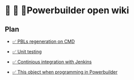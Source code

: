 # :dizzy: :dizzy: :dizzy:Powerbuilder open wiki

## Plan

- [:white_check_mark: PBLs regeneration on CMD](src/PBLRegeneration.md)
- [:white_check_mark: Unit testing](UnitTesting.md)

- [:white_check_mark: Continious integration with Jenkins](src/CI.md)

- [:white_check_mark: This object when programming in Powerbuilder](src/OOPWithPowerbuilder.md)
